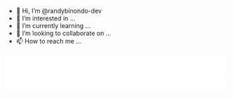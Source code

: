 - 👋 Hi, I’m @randybinondo-dev
- 👀 I’m interested in ...
- 🌱 I’m currently learning ...
- 💞️ I’m looking to collaborate on ...
- 📫 How to reach me ...


![Alt text](./default-monochrome-white.svg)
<img src="./default-monochrome-white.svg">

<!---
randybinondo-dev/randybinondo-dev is a ✨ special ✨ repository because its `README.md` (this file) appears on your GitHub profile.
--->
